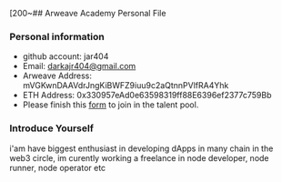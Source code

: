 [200~## Arweave Academy Personal File

### Personal information

- github account: jar404
- Email: darkajr404@gmail.com
- Arweave Address: mVGKwnDAAVdrJngKiBWFZ9iuu9c2aQtnnPVlfRA4Yhk
- ETH Address: 0x330957eAd0e63598319ff88E6396ef2377c759Bb
- Please finish this [form](https://docs.google.com/forms/d/e/1FAIpQLSfWA5fIIcBgmRppm3jNz5vmf9Mai_QMVil-2pO4r7YKn_Zhtw/viewform?usp=sf_link) to join in the talent pool.

### Introduce Yourself
 i'am have biggest enthusiast in developing dApps in many chain in the web3 circle, im curently working a freelance in node developer, node runner, node operator etc
